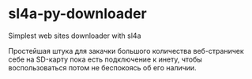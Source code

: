 sl4a-py-downloader
==================

Simplest web sites downloader with sl4a

Простейшая штука для закачки большого количества веб-страничек себе на 
SD-карту пока есть подключение к инету, чтобы воспользоваться потом
не беспокоясь об его наличии.
